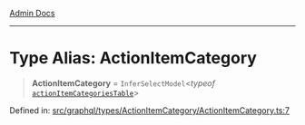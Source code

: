 [Admin Docs](/)

***

# Type Alias: ActionItemCategory

> **ActionItemCategory** = `InferSelectModel`\<*typeof* [`actionItemCategoriesTable`](../../../../../drizzle/tables/actionItemCategories/variables/actionItemCategoriesTable.md)\>

Defined in: [src/graphql/types/ActionItemCategory/ActionItemCategory.ts:7](https://github.com/Sourya07/talawa-api/blob/ead7a48e0174153214ee7311f8b242ee1c1a12ca/src/graphql/types/ActionItemCategory/ActionItemCategory.ts#L7)
